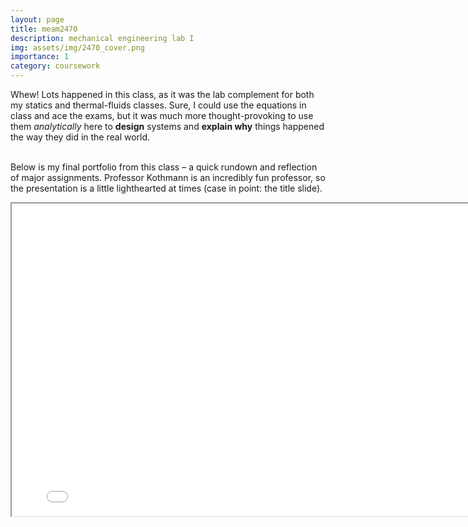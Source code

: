 ```yaml
---
layout: page
title: meam2470
description: mechanical engineering lab I
img: assets/img/2470_cover.png
importance: 1
category: coursework
---
```

Whew! Lots happened in this class, as it was the lab complement for both my statics and thermal-fluids classes. Sure, I could use the equations in class and ace the exams, but it was much more thought-provoking to use them *analytically* here to **design** systems and **explain why** things happened the way they did in the real world. <br><br>

Below is my final portfolio from this class – a quick rundown and reflection of major assignments. Professor Kothmann is an incredibly fun professor, so the presentation is a little lighthearted at times (case in point: the title slide).

<iframe src= 
"../../assets/pdf/2470FinalPortfolio.pdf" 
                width="800"
                height="500"> 
</iframe>


